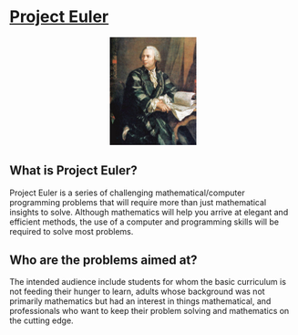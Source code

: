# [Project Euler](https://projecteuler.net/)

<p align="center">
    <img src="https://github.com/AvivYaniv/Project-Euler/blob/master/logo/LeonhardEuler.jpg" width="30%"/>
<p/>

## What is Project Euler? <br/>
Project Euler is a series of challenging mathematical/computer programming problems that will require more than just mathematical insights to solve. Although mathematics will help you arrive at elegant and efficient methods, the use of a computer and programming skills will be required to solve most problems.

## Who are the problems aimed at? <br/>
The intended audience include students for whom the basic curriculum is not feeding their hunger to learn, adults whose background was not primarily mathematics but had an interest in things mathematical, and professionals who want to keep their problem solving and mathematics on the cutting edge.
